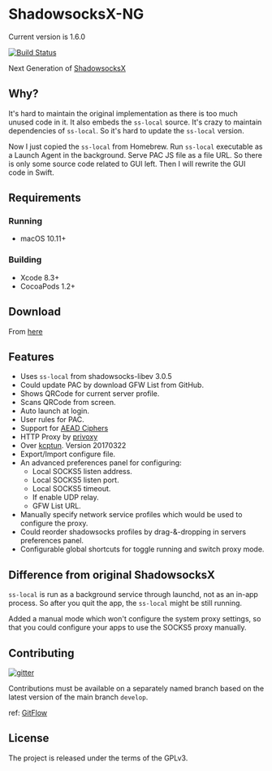 # ShadowsocksX-NG

Current version is 1.6.0

[![Build Status](https://travis-ci.org/shadowsocks/ShadowsocksX-NG.svg?branch=develop)](https://travis-ci.org/shadowsocks/ShadowsocksX-NG)

Next Generation of [ShadowsocksX](https://github.com/shadowsocks/shadowsocks-iOS)

## Why?

It's hard to maintain the original implementation as there is too much unused code in it.
It also embeds the `ss-local` source. It's crazy to maintain dependencies of `ss-local`.
So it's hard to update the `ss-local` version.

Now I just copied the `ss-local` from Homebrew. Run `ss-local` executable as a Launch Agent in the background.
Serve PAC JS file as a file URL. So there is only some source code related to GUI left.
Then I will rewrite the GUI code in Swift.

## Requirements

### Running

- macOS 10.11+

### Building

- Xcode 8.3+
- CocoaPods 1.2+

## Download

From [here](https://github.com/shadowsocks/ShadowsocksX-NG/releases/)

## Features

- Uses `ss-local` from shadowsocks-libev 3.0.5
- Could update PAC by download GFW List from GitHub.
- Shows QRCode for current server profile.
- Scans QRCode from screen.
- Auto launch at login.
- User rules for PAC.
- Support for [AEAD Ciphers](https://shadowsocks.org/en/spec/AEAD-Ciphers.html)
- HTTP Proxy by [privoxy](http://www.privoxy.org/)
- Over [kcptun](https://github.com/xtaci/kcptun). Version 20170322
- Export/Import configure file.
- An advanced preferences panel for configuring:
	- Local SOCKS5 listen address.
	- Local SOCKS5 listen port.
	- Local SOCKS5 timeout.
	- If enable UDP relay.
	- GFW List URL.
- Manually specify network service profiles which would be used to configure the proxy.
- Could reorder shadowsocks profiles by drag-&-dropping in servers preferences panel.
- Configurable global shortcuts for toggle running and switch proxy mode.

## Difference from original ShadowsocksX

`ss-local` is run as a background service through launchd, not as an in-app process.
So after you quit the app, the `ss-local` might be still running.

Added a manual mode which won't configure the system proxy settings,
so that you could configure your apps to use the SOCKS5 proxy manually.

## Contributing

[![gitter](https://badges.gitter.im/Join%20Chat.svg)](https://gitter.im/ShadowsocksX-NG/Lobby)

Contributions must be available on a separately named branch based on the latest version of the main branch `develop`.

ref: [GitFlow](http://nvie.com/posts/a-successful-git-branching-model/)

## License

The project is released under the terms of the GPLv3.

